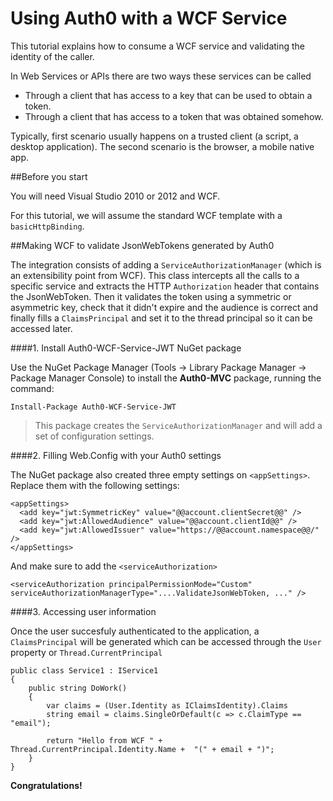 # Using Auth0 with a WCF Service

This tutorial explains how to consume a WCF service and validating the identity of the caller.

In Web Services or APIs there are two ways these services can be called

* Through a client that has access to a key that can be used to obtain a token.
* Through a client that has access to a token that was obtained somehow.

Typically, first scenario usually happens on a trusted client (a script, a desktop application). The second scenario is the browser, a mobile native app.

##Before you start

You will need Visual Studio 2010 or 2012 and WCF.

For this tutorial, we will assume the standard WCF template with a `basicHttpBinding`.

##Making WCF to validate JsonWebTokens generated by Auth0

The integration consists of adding a `ServiceAuthorizationManager` (which is an extensibility point from WCF). This class intercepts all the calls to a specific service and extracts the HTTP `Authorization` header that contains the JsonWebToken. Then it validates the token using a symmetric or asymmetric key, check that it didn't expire and the audience is correct and finally fills a `ClaimsPrincipal` and set it to the thread principal so it can be accessed later.

####1. Install Auth0-WCF-Service-JWT NuGet package

Use the NuGet Package Manager (Tools -> Library Package Manager -> Package Manager Console) to install the **Auth0-MVC** package, running the command:

    Install-Package Auth0-WCF-Service-JWT

> This package creates the `ServiceAuthorizationManager` and will add a set of configuration settings.

####2. Filling Web.Config with your Auth0 settings

The NuGet package also created three empty settings on `<appSettings>`. Replace them with the following settings:

    <appSettings>
      <add key="jwt:SymmetricKey" value="@@account.clientSecret@@" />
      <add key="jwt:AllowedAudience" value="@@account.clientId@@" />
      <add key="jwt:AllowedIssuer" value="https://@@account.namespace@@/" />
    </appSettings>

And make sure to add the `<serviceAuthorization>`

    <serviceAuthorization principalPermissionMode="Custom" serviceAuthorizationManagerType="....ValidateJsonWebToken, ..." />

####3. Accessing user information

Once the user succesfuly authenticated to the application, a `ClaimsPrincipal` will be generated which can be accessed through the `User` property or `Thread.CurrentPrincipal`

    public class Service1 : IService1
    {
        public string DoWork()
        {
            var claims = (User.Identity as IClaimsIdentity).Claims
            string email = claims.SingleOrDefault(c => c.ClaimType == "email");

            return "Hello from WCF " + Thread.CurrentPrincipal.Identity.Name +  "(" + email + ")";
        }
    }

**Congratulations!**


